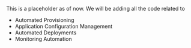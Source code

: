
This is a placeholder as of now. We will be adding all the code related to 
 - Automated Provisioning 
 - Application Configuration Management
 - Automated Deployments
 - Monitoring Automation 
